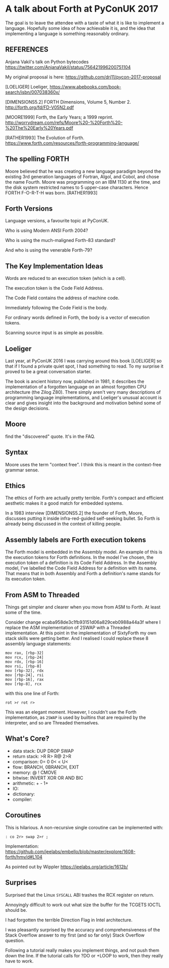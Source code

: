 # A talk about Forth at PyConUK 2017

The goal is to leave the attendee with a taste of
what it is like to implement a language.
Hopefully some idea of how achievable it is,
and the idea that implementing a language
is something reasonably ordinary.


## REFERENCES

Anjana Vakil's talk on Python bytecodes
https://twitter.com/AnjanaVakil/status/756421996200751104

My original proposal is here:
https://github.com/drj11/pycon-2017-proposal

[LOELIGER] Loeliger,
https://www.abebooks.com/book-search/isbn/007038360x/

[DIMENSIONS5.2] FORTH Dimensions, Volume 5, Number 2.
http://forth.org/fd/FD-V05N2.pdf

[MOORE1999] Forth, the Early Years; a 1999 reprint.
http://worrydream.com/refs/Moore%20-%20Forth%20-%20The%20Early%20Years.pdf

[RATHER1993] The Evolution of Forth.
https://www.forth.com/resources/forth-programming-language/


## The spelling FORTH

Moore believed that he was creating a new language paradigm
beyond the existing 3rd generation languages
of Fortran, Algol, and Cobol,
and chose the name Fourth.
Moore was programming on an IBM 1130 at the time,
and the disk system restricted names to 5 upper-case characters.
Hence FORTH F-O-R-T-H was born. [RATHER1993]


## Forth Versions

Language versions, a favourite topic at PyConUK.

Who is using Modern ANSI Forth 2004?

Who is using the much-maligned Forth-83 standard?

And who is using the venerable Forth-79?


## The Key Implementation Ideas

Words are reduced to an execution token (which is a cell).

The execution token is the Code Field Address.

The Code Field contains the address of machine code.

Immediately following the Code Field is the body.

For ordinary words defined in Forth,
the body is a vector of execution tokens.

Scanning source input is as simple as possible.


## Loeliger

Last year, at PyConUK 2016
I was carrying around this book [LOELIGER] so that
if I found a private quiet spot,
I had something to read.
To my surprise it proved to be a great conversation starter.

The book is ancient history now, published in 1981,
it describes the implementation of a forgotten language
on an almost forgotten CPU architecture (the Zilog Z80).
There simply aren't very many descriptions of
programming language implementations,
and Loeliger's unusual account is clear
and gives insight into
the background and motivation behind some of the design decisions.

## Moore

find the "discovered" quote.  It's in the FAQ.

## Syntax

Moore uses the term "context free".
I think this is meant in the context-free grammar sense.


## Ethics

The ethics of Forth are actually pretty terrible.
Forth's compact and efficient aesthetic makes it
a good match for embedded systems.

In a 1983 interview [DIMENSIONS5.2] the founder of Forth, Moore,
discusses putting it inside infra-red-guided self-seeking bullet.
So Forth is already being discussed in the context of killing people.


## Assembly labels are Forth execution tokens

The Forth model is embedded in the Assembly model.
An example of this is the execution tokens for Forth definitions.
In the model I've chosen,
the execution token of a definition is its Code Field Address.
In the Assembly model,
I've labelled the Code Field Address for a definition
with its name.
That means that in both Assembly and Forth
a definition's name stands for its execution token.

## From ASM to Threaded

Things get simpler and clearer
when you move from ASM to Forth.
At least some of the time.

Consider change ecaba958de3c1fb93151d06a829ceb0988a44a3f
where I replace the ASM implementation of 2SWAP
with a Threaded implementation.
At this point in the implementation of SixtyForth
my own stack skills were getting better.
And I realised I could replace these 8 assembly language
statements:

    mov rax, [rbp-32]
    mov rcx, [rbp-24]
    mov rdx, [rbp-16]
    mov rsi, [rbp-8]
    mov [rbp-32], rdx
    mov [rbp-24], rsi
    mov [rbp-16], rax
    mov [rbp-8], rcx

with this one line of Forth:

    rot >r rot r>

This was an elegant moment.
However, I couldn't use the Forth implementation,
as `2SWAP` is used by builtins that are required by
the interpreter, and so are Threaded themselves.

## What's Core?

- data stack: DUP DROP SWAP
- return stack: >R R> R@ 2>R
- comparison: 0= 0 0< < U<
- flow: BRANCH, 0BRANCH, EXIT
- memory: @ ! CMOVE
- bitwise: INVERT XOR OR AND BIC
- arithmetic: + - 1+
- IO:
- dictionary:
- compiler:


## Coroutines

This is hilarious.
A non-recursive single coroutine can be implemented with:

    : co 2r> swap 2>r ;

Implementation:
https://github.com/jeelabs/embello/blob/master/explore/1608-forth/hmv/d#L104

As pointed out by Wippler https://jeelabs.org/article/1612b/

## Surprises

Surprised that the Linux `SYSCALL` ABI trashes the RCX register
on return.

Annoyingly difficult to work out what size the buffer for the
TCGETS IOCTL should be.

I had forgotten the terrible Direction Flag in Intel
architecture.

I was pleasantly surprised by the accuracy and comprehensiveness
of the Stack Overflow answer to my first (and so far only)
Stack Overflow question.

Following a tutorial really makes you implement things,
and not push them down the line.
If the tutorial calls for ?DO or +LOOP to work,
then they really have to work.
